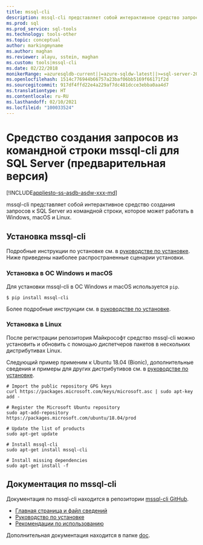 ```yaml
---
title: mssql-cli
description: mssql-cli представляет собой интерактивное средство запроса для командной строки в SQL Server, которое может работать в Windows, macOS и Linux.
ms.prod: sql
ms.prod_service: sql-tools
ms.technology: tools-other
ms.topic: conceptual
author: markingmyname
ms.author: maghan
ms.reviewer: alayu, sstein, maghan
ms.custom: tools|mssql-cli
ms.date: 02/22/2018
monikerRange: =azuresqldb-current||=azure-sqldw-latest||>=sql-server-2016||>=sql-server-linux-2017
ms.openlocfilehash: 1514c776944b66757a23baf06bb5169f66171f2d
ms.sourcegitcommit: 917df4ffd22e4a229af7dc481dcce3ebba0aa4d7
ms.translationtype: HT
ms.contentlocale: ru-RU
ms.lasthandoff: 02/10/2021
ms.locfileid: "100033524"
---
```

# <a name="mssql-cli-command-line-query-tool-for-sql-server-preview"></a>Средство создания запросов из командной строки mssql-cli для SQL Server (предварительная версия)

[!INCLUDE[appliesto-ss-asdb-asdw-xxx-md](../includes/appliesto-ss-asdb-asdw-xxx-md.md)]

mssql-cli представляет собой интерактивное средство создания запросов к SQL Server из командной строки, которое может работать в Windows, macOS и Linux.

## <a name="install-mssql-cli"></a>Установка mssql-cli

Подробные инструкции по установке см. в [руководстве по установке](https://github.com/dbcli/mssql-cli/tree/master/doc/installation). Ниже приведены наиболее распространенные сценарии установки.

### <a name="windows-and-macos-installation"></a>Установка в ОС Windows и macOS

Для установки mssql-cli в ОС Windows и macOS используется `pip`.

```$ pip install mssql-cli```

Более подробные инструкции см. в [руководстве по установке](https://github.com/dbcli/mssql-cli/tree/master/doc/installation).

### <a name="linux-installation"></a>Установка в Linux

После регистрации репозитория Майкрософт средство mssql-cli можно установить и обновить с помощью диспетчеров пакетов в нескольких дистрибутивах Linux.

Следующий пример применим к Ubuntu 18.04 (Bionic), дополнительные сведения и примеры для других дистрибутивов см. в [руководстве по установке](https://github.com/dbcli/mssql-cli/tree/master/doc/installation).

```
# Import the public repository GPG keys
curl https://packages.microsoft.com/keys/microsoft.asc | sudo apt-key add -

# Register the Microsoft Ubuntu repository
sudo apt-add-repository https://packages.microsoft.com/ubuntu/18.04/prod

# Update the list of products
sudo apt-get update

# Install mssql-cli
sudo apt-get install mssql-cli

# Install missing dependencies
sudo apt-get install -f
```

## <a name="mssql-cli-documentation"></a>Документация по mssql-cli

Документация по mssql-cli находится в репозитории [mssql-cli GitHub](https://github.com/dbcli/mssql-cli).

- [Главная страница и файл сведений](https://github.com/dbcli/mssql-cli)
- [Руководство по установке](https://github.com/dbcli/mssql-cli/tree/master/doc/installation)
- [Рекомендации по использованию](https://github.com/dbcli/mssql-cli/blob/master/doc/usage_guide.md)

Дополнительная документация находится в папке [doc](https://github.com/dbcli/mssql-cli/tree/master/doc).
